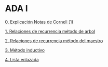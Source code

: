 # ADA I

[0. Explicación Notas de Cornell (1)](ADA%20I%203186ef70ce5847649eca6fe8f1079ee5/0%20Explicacio%CC%81n%20Notas%20de%20Cornell%20(1)%20a55309c22afb4c0fb65e8bae7d03e600.md)

[1. Relaciones de recurrencia método de arbol](ADA%20I%203186ef70ce5847649eca6fe8f1079ee5/1%20Relaciones%20de%20recurrencia%20me%CC%81todo%20de%20arbol%20753f86daf1374e37b82f52aef18ad21e.md)

[2. Relaciones de recurrencia método del maestro](ADA%20I%203186ef70ce5847649eca6fe8f1079ee5/2%20Relaciones%20de%20recurrencia%20me%CC%81todo%20del%20maestro%2022d3dde559294d6891f5f0f09e0c95c0.md)

[3. Método inductivo](ADA%20I%203186ef70ce5847649eca6fe8f1079ee5/3%20Me%CC%81todo%20inductivo%201f5cb3ce87d94ad5bfe3405bb4aabd85.md)

[4. Lista enlazada](4%20%20Lista%20enlazada.md)